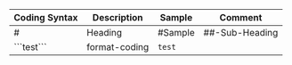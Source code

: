 | Coding Syntax | Description | Sample | Comment |
|---|---|---|---|
|  # | Heading  | #Sample | ##-Sub-Heading |
|  \`\`\`test\`\`\` | format-coding | ```test``` | |
